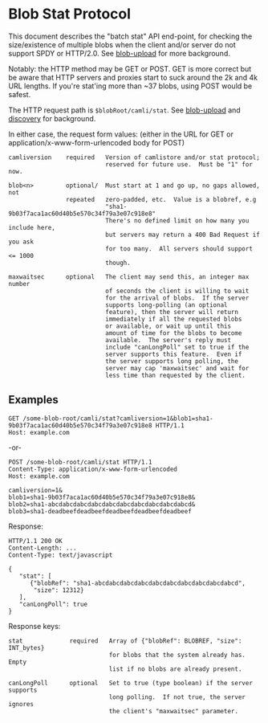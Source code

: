 # Blob Stat Protocol

This document describes the "batch stat" API end-point, for checking
the size/existence of multiple blobs when the client and/or server do
not support SPDY or HTTP/2.0.  See [blob-upload](blob-upload.md) for more
background.

Notably: the HTTP method may be GET or POST.  GET is more correct but
be aware that HTTP servers and proxies start to suck around the 2k and
4k URL lengths.  If you're stat'ing more than ~37 blobs, using POST
would be safest.

The HTTP request path is `$blobRoot/camli/stat`.  See
[blob-upload](blob-upload.md) and [discovery](discovery.md) for background.

In either case, the request form values: (either in the URL for GET or
application/x-www-form-urlencoded body for POST)

    camliversion    required   Version of camlistore and/or stat protocol;
                               reserved for future use.  Must be "1" for now.

    blob<n>         optional/  Must start at 1 and go up, no gaps allowed, not
                    repeated   zero-padded, etc.  Value is a blobref, e.g
                               "sha1-9b03f7aca1ac60d40b5e570c34f79a3e07c918e8"
                               There's no defined limit on how many you include here,
                               but servers may return a 400 Bad Request if you ask
                               for too many.  All servers should support <= 1000
                               though.

    maxwaitsec      optional   The client may send this, an integer max number
                               of seconds the client is willing to wait
                               for the arrival of blobs.  If the server
                               supports long-polling (an optional
                               feature), then the server will return
                               immediately if all the requested blobs
                               or available, or wait up until this
                               amount of time for the blobs to become
                               available.  The server's reply must
                               include "canLongPoll" set to true if the
                               server supports this feature.  Even if
                               the server supports long polling, the
                               server may cap 'maxwaitsec' and wait for
                               less time than requested by the client.

## Examples

    GET /some-blob-root/camli/stat?camliversion=1&blob1=sha1-9b03f7aca1ac60d40b5e570c34f79a3e07c918e8 HTTP/1.1
    Host: example.com

 -or-

    POST /some-blob-root/camli/stat HTTP/1.1
    Content-Type: application/x-www-form-urlencoded
    Host: example.com

    camliversion=1&
    blob1=sha1-9b03f7aca1ac60d40b5e570c34f79a3e07c918e8&
    blob2=sha1-abcdabcdabcdabcdabcdabcdabcdabcdabcdabcd&
    blob3=sha1-deadbeefdeadbeefdeadbeefdeadbeefdeadbeef

Response:

    HTTP/1.1 200 OK
    Content-Length: ...
    Content-Type: text/javascript

    {
       "stat": [
          {"blobRef": "sha1-abcdabcdabcdabcdabcdabcdabcdabcdabcdabcd",
           "size": 12312}
       ],
       "canLongPoll": true
    }

Response keys:

    stat             required   Array of {"blobRef": BLOBREF, "size": INT_bytes}
                                for blobs that the system already has. Empty
                                list if no blobs are already present.

    canLongPoll      optional   Set to true (type boolean) if the server supports
                                long polling.  If not true, the server ignores
                                the client's "maxwaitsec" parameter.

